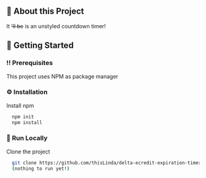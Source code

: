 
## :star2: About this Project
It ~~'ll be~~ is an unstyled countdown timer!



## :toolbox: Getting Started

### :bangbang: Prerequisites

This project uses NPM as package manager


### :gear: Installation

Install npm

```bash
  npm init
  npm install
```

### :running: Run Locally

Clone the project

```bash
  git clone https://github.com/thisLinda/delta-ecredit-expiration-timer
  (nothing to run yet!)
```
